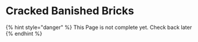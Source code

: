 # Cracked Banished Bricks

{% hint style="danger" %}
This Page is not complete yet. Check back later
{% endhint %}

